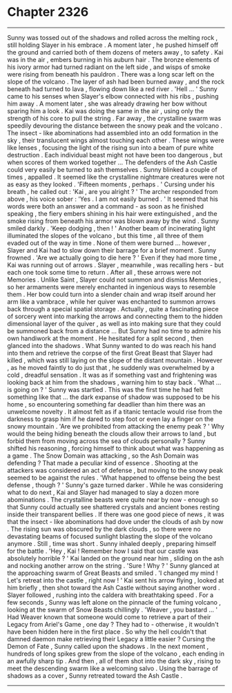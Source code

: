 
# Chapter 2326


---

Sunny was tossed out of the shadows and rolled across the melting rock , still holding Slayer in his embrace . A moment later , he pushed himself off the ground and carried both of them dozens of meters away , to safety .
Kai was in the air , embers burning in his auburn hair . The bronze elements of his ivory armor had turned radiant on the left side , and wisps of smoke were rising from beneath his pauldron .
There was a long scar left on the slope of the volcano . The layer of ash had been burned away , and the rock beneath had turned to lava , flowing down like a red river .
'Hell … '
Sunny came to his senses when Slayer's elbow connected with his ribs , pushing him away . A moment later , she was already drawing her bow without sparing him a look . Kai was doing the same in the air , using only the strength of his core to pull the string .
Far away , the crystalline swarm was speedily devouring the distance between the snowy peak and the volcano . The insect - like abominations had assembled into an odd formation in the sky , their translucent wings almost touching each other .
These wings were like lenses , focusing the light of the rising sun into a beam of pure white destruction . Each individual beast might not have been too dangerous , but when scores of them worked together … The defenders of the Ash Castle could very easily be turned to ash themselves .
Sunny blinked a couple of times , appalled . It seemed like the crystalline nightmare creatures were not as easy as they looked .
'Fifteen moments , perhaps . '
Cursing under his breath , he called out :
'Kai , are you alright ? '
The archer responded from above , his voice sober :
'Yes . I am not easily burned . '
It seemed that his words were both an answer and a command - as soon as he finished speaking , the fiery embers shining in his hair were extinguished , and the smoke rising from beneath his armor was blown away by the wind .
Sunny smiled darkly . 'Keep dodging , then ! '
Another beam of incinerating light illuminated the slopes of the volcano , but this time , all three of them evaded out of the way in time . None of them were burned … however , Slayer and Kai had to slow down their barrage for a brief moment .
Sunny frowned . 'Are we actually going to die here ? '
Even if they had more time , Kai was running out of arrows . Slayer , meanwhile , was recalling hers - but each one took some time to return .
After all , these arrows were not Memories . Unlike Saint , Slayer could not summon and dismiss Memories , so her armaments were merely enchanted in ingenious ways to resemble them . Her bow could turn into a slender chain and wrap itself around her arm like a vambrace , while her quiver was enchanted to summon arrows back through a special spatial storage .
Actually , quite a fascinating piece of sorcery went into marking the arrows and connecting them to the hidden dimensional layer of the quiver , as well as into making sure that they could be summoned back from a distance … But Sunny had no time to admire his own handiwork at the moment .
He hesitated for a split second , then glanced into the shadows . What Sunny wanted to do was reach his hand into them and retrieve the corpse of the first Great Beast that Slayer had killed , which was still laying on the slope of the distant mountain . However , as he moved faintly to do just that , he suddenly was overwhelmed by a cold , dreadful sensation . It was as if something vast and frightening was looking back at him from the shadows , warning him to stay back .
'What … is going on ? '
Sunny was startled . This was the first time he had felt something like that … the dark expanse of shadow was supposed to be his home , so encountering something far deadlier than him there was an unwelcome novelty .
It almost felt as if a titanic tentacle would rise from the darkness to grasp him if he dared to step foot or even lay a finger on the snowy mountain .
'Are we prohibited from attacking the enemy peak ? '
Why would the being hiding beneath the clouds allow their arrows to land , but forbid them from moving across the sea of clouds personally ?
Sunny shifted his reasoning , forcing himself to think about what was happening as a game .
The Snow Domain was attacking , so the Ash Domain was defending ? That made a peculiar kind of essence .
Shooting at the attackers was considered an act of defense , but moving to the snowy peak seemed to be against the rules .
'What happened to offense being the best defense , though ? '
Sunny's gaze turned darker .
While he was considering what to do next , Kai and Slayer had managed to slay a dozen more abominations . The crystalline beasts were quite near by now - enough so that Sunny could actually see shattered crystals and ancient bones resting inside their transparent bellies .
If there was one good piece of news , it was that the insect - like abominations had dove under the clouds of ash by now . The rising sun was obscured by the dark clouds , so there were no devastating beams of focused sunlight blasting the slope of the volcano anymore . Still , time was short .
Sunny inhaled deeply , preparing himself for the battle .
'Hey , Kai ! Remember how I said that our castle was absolutely horrible ? '
Kai landed on the ground near him , sliding on the ash and nocking another arrow on the string .
'Sure ! Why ? '
Sunny glanced at the approaching swarm of Great Beasts and smiled .
'I changed my mind ! Let's retreat into the castle , right now ! '
Kai sent his arrow flying , looked at him briefly , then shot toward the Ash Castle without saying another word . Slayer followed , rushing into the caldera with breathtaking speed .
For a few seconds , Sunny was left alone on the pinnacle of the fuming volcano , looking at the swarm of Snow Beasts chillingly .
'Weaver , you bastard … '
Had Weaver known that someone would come to retrieve a part of their Legacy from Ariel's Game , one day ? They had to - otherwise , it wouldn't have been hidden here in the first place .
So why the hell couldn't that damned daemon make retrieving their Legacy a little easier ?
Cursing the Demon of Fate , Sunny called upon the shadows . In the next moment , hundreds of long spikes grew from the slope of the volcano , each ending in an awfully sharp tip .
And then , all of them shot into the dark sky , rising to meet the descending swarm like a welcoming salvo .
Using the barrage of shadows as a cover , Sunny retreated toward the Ash Castle .

---

